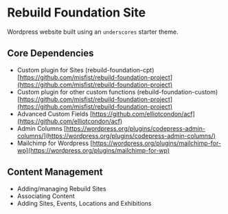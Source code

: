 Rebuild Foundation Site
===

Wordpress website built using an `underscores` starter theme.

Core Dependencies
---------------
* Custom plugin for Sites (rebuild-foundation-cpt) [https://github.com/misfist/rebuild-foundation-project](https://github.com/misfist/rebuild-foundation-project)
* Custom plugin for other custom functions (rebuild-foundation-custom) [https://github.com/misfist/rebuild-foundation-project](https://github.com/misfist/rebuild-foundation-project)
* Advanced Custom Fields [https://github.com/elliotcondon/acf](https://github.com/elliotcondon/acf)
* Admin Columns [https://wordpress.org/plugins/codepress-admin-columns/](https://wordpress.org/plugins/codepress-admin-columns/)
* Mailchimp for Wordpress [https://wordpress.org/plugins/mailchimp-for-wp](https://wordpress.org/plugins/mailchimp-for-wp)


Content Management
---------------
* Adding/managing Rebuild Sites
* Associating Content
* Adding Sites, Events, Locations and Exhibitions